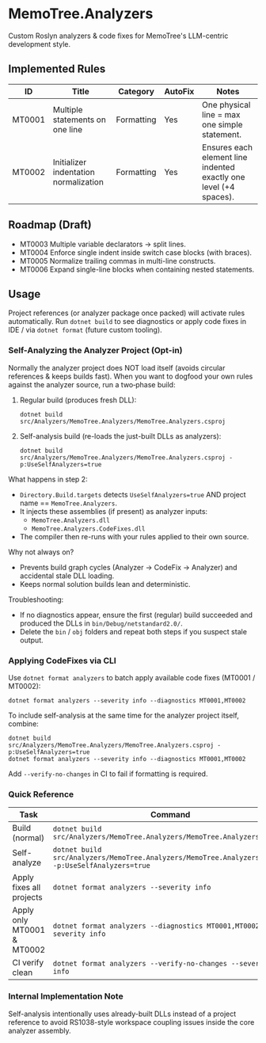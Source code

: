 # MemoTree.Analyzers

Custom Roslyn analyzers & code fixes for MemoTree's LLM-centric development style.

## Implemented Rules

| ID | Title | Category | AutoFix | Notes |
|----|-------|----------|---------|-------|
| MT0001 | Multiple statements on one line | Formatting | Yes | One physical line = max one simple statement. |
| MT0002 | Initializer indentation normalization | Formatting | Yes | Ensures each element line indented exactly one level (+4 spaces). |

## Roadmap (Draft)
- MT0003 Multiple variable declarators -> split lines.
- MT0004 Enforce single indent inside switch case blocks (with braces).
- MT0005 Normalize trailing commas in multi-line constructs.
- MT0006 Expand single-line blocks when containing nested statements.

## Usage
Project references (or analyzer package once packed) will activate rules automatically. Run `dotnet build` to see diagnostics or apply code fixes in IDE / via `dotnet format` (future custom tooling).

### Self-Analyzing the Analyzer Project (Opt-in)
Normally the analyzer project does NOT load itself (avoids circular references & keeps builds fast). When you want to dogfood your own rules against the analyzer source, run a two‑phase build:

1. Regular build (produces fresh DLL):
	```
	dotnet build src/Analyzers/MemoTree.Analyzers/MemoTree.Analyzers.csproj
	```
2. Self-analysis build (re-loads the just-built DLLs as analyzers):
	```
	dotnet build src/Analyzers/MemoTree.Analyzers/MemoTree.Analyzers.csproj -p:UseSelfAnalyzers=true
	```

What happens in step 2:
* `Directory.Build.targets` detects `UseSelfAnalyzers=true` AND project name == `MemoTree.Analyzers`.
* It injects these assemblies (if present) as analyzer inputs:
  - `MemoTree.Analyzers.dll`
  - `MemoTree.Analyzers.CodeFixes.dll`
* The compiler then re-runs with your rules applied to their own source.

Why not always on?
* Prevents build graph cycles (Analyzer -> CodeFix -> Analyzer) and accidental stale DLL loading.
* Keeps normal solution builds lean and deterministic.

Troubleshooting:
* If no diagnostics appear, ensure the first (regular) build succeeded and produced the DLLs in `bin/Debug/netstandard2.0/`.
* Delete the `bin` / `obj` folders and repeat both steps if you suspect stale output.

### Applying CodeFixes via CLI
Use `dotnet format analyzers` to batch apply available code fixes (MT0001 / MT0002):
```
dotnet format analyzers --severity info --diagnostics MT0001,MT0002
```
To include self-analysis at the same time for the analyzer project itself, combine:
```
dotnet build src/Analyzers/MemoTree.Analyzers/MemoTree.Analyzers.csproj -p:UseSelfAnalyzers=true
dotnet format analyzers --severity info --diagnostics MT0001,MT0002
```
Add `--verify-no-changes` in CI to fail if formatting is required.

### Quick Reference
| Task | Command |
|------|---------|
| Build (normal) | `dotnet build src/Analyzers/MemoTree.Analyzers/MemoTree.Analyzers.csproj` |
| Self-analyze | `dotnet build src/Analyzers/MemoTree.Analyzers/MemoTree.Analyzers.csproj -p:UseSelfAnalyzers=true` |
| Apply fixes all projects | `dotnet format analyzers --severity info` |
| Apply only MT0001 & MT0002 | `dotnet format analyzers --diagnostics MT0001,MT0002 --severity info` |
| CI verify clean | `dotnet format analyzers --verify-no-changes --severity info` |

### Internal Implementation Note
Self-analysis intentionally uses already-built DLLs instead of a project reference to avoid RS1038-style workspace coupling issues inside the core analyzer assembly.
